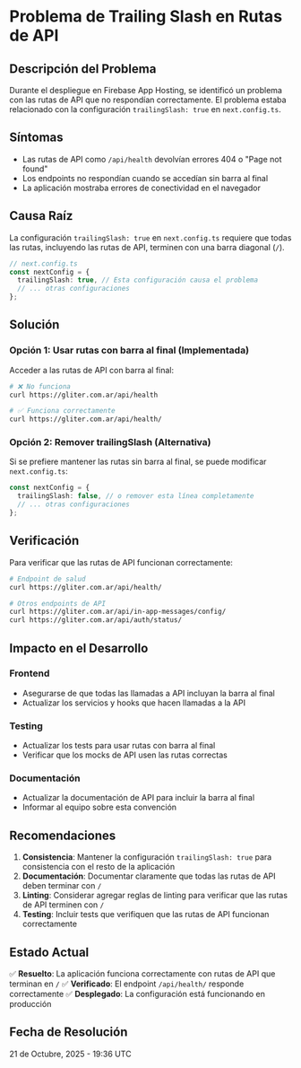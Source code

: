# Problema de Trailing Slash en Rutas de API

## Descripción del Problema

Durante el despliegue en Firebase App Hosting, se identificó un problema con las rutas de API que no respondían correctamente. El problema estaba relacionado con la configuración `trailingSlash: true` en `next.config.ts`.

## Síntomas

- Las rutas de API como `/api/health` devolvían errores 404 o "Page not found"
- Los endpoints no respondían cuando se accedían sin barra al final
- La aplicación mostraba errores de conectividad en el navegador

## Causa Raíz

La configuración `trailingSlash: true` en `next.config.ts` requiere que todas las rutas, incluyendo las rutas de API, terminen con una barra diagonal (`/`).

```typescript
// next.config.ts
const nextConfig = {
  trailingSlash: true, // Esta configuración causa el problema
  // ... otras configuraciones
};
```

## Solución

### Opción 1: Usar rutas con barra al final (Implementada)

Acceder a las rutas de API con barra al final:

```bash
# ❌ No funciona
curl https://gliter.com.ar/api/health

# ✅ Funciona correctamente
curl https://gliter.com.ar/api/health/
```

### Opción 2: Remover trailingSlash (Alternativa)

Si se prefiere mantener las rutas sin barra al final, se puede modificar `next.config.ts`:

```typescript
const nextConfig = {
  trailingSlash: false, // o remover esta línea completamente
  // ... otras configuraciones
};
```

## Verificación

Para verificar que las rutas de API funcionan correctamente:

```bash
# Endpoint de salud
curl https://gliter.com.ar/api/health/

# Otros endpoints de API
curl https://gliter.com.ar/api/in-app-messages/config/
curl https://gliter.com.ar/api/auth/status/
```

## Impacto en el Desarrollo

### Frontend
- Asegurarse de que todas las llamadas a API incluyan la barra al final
- Actualizar los servicios y hooks que hacen llamadas a la API

### Testing
- Actualizar los tests para usar rutas con barra al final
- Verificar que los mocks de API usen las rutas correctas

### Documentación
- Actualizar la documentación de API para incluir la barra al final
- Informar al equipo sobre esta convención

## Recomendaciones

1. **Consistencia**: Mantener la configuración `trailingSlash: true` para consistencia con el resto de la aplicación
2. **Documentación**: Documentar claramente que todas las rutas de API deben terminar con `/`
3. **Linting**: Considerar agregar reglas de linting para verificar que las rutas de API terminen con `/`
4. **Testing**: Incluir tests que verifiquen que las rutas de API funcionan correctamente

## Estado Actual

✅ **Resuelto**: La aplicación funciona correctamente con rutas de API que terminan en `/`
✅ **Verificado**: El endpoint `/api/health/` responde correctamente
✅ **Desplegado**: La configuración está funcionando en producción

## Fecha de Resolución

21 de Octubre, 2025 - 19:36 UTC